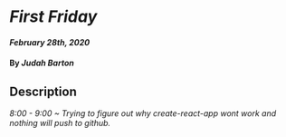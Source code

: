 # _First Friday_

#### _February 28th, 2020_

#### By _**Judah Barton**_

## Description

_8:00 - 9:00 ~ Trying to figure out why create-react-app wont work and nothing will push to github._
